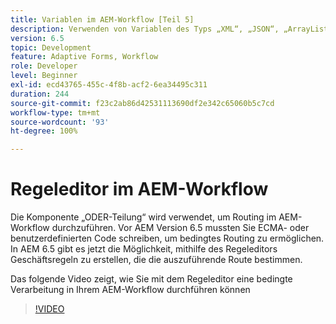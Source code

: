 ```yaml
---
title: Variablen im AEM-Workflow [Teil 5]
description: Verwenden von Variablen des Typs „XML“, „JSON“, „ArrayList“ und „Document“ in einem AEM-Workflow
version: 6.5
topic: Development
feature: Adaptive Forms, Workflow
role: Developer
level: Beginner
exl-id: ecd43765-455c-4f8b-acf2-6ea34495c311
duration: 244
source-git-commit: f23c2ab86d42531113690df2e342c65060b5c7cd
workflow-type: tm+mt
source-wordcount: '93'
ht-degree: 100%

---
```


# Regeleditor im AEM-Workflow

Die Komponente „ODER-Teilung“ wird verwendet, um Routing im AEM-Workflow durchzuführen. Vor AEM Version 6.5 mussten Sie ECMA- oder benutzerdefinierten Code schreiben, um bedingtes Routing zu ermöglichen. In AEM 6.5 gibt es jetzt die Möglichkeit, mithilfe des Regeleditors Geschäftsregeln zu erstellen, die die auszuführende Route bestimmen.

Das folgende Video zeigt, wie Sie mit dem Regeleditor eine bedingte Verarbeitung in Ihrem AEM-Workflow durchführen können

>[!VIDEO](https://video.tv.adobe.com/v/26362?quality=12&learn=on)



